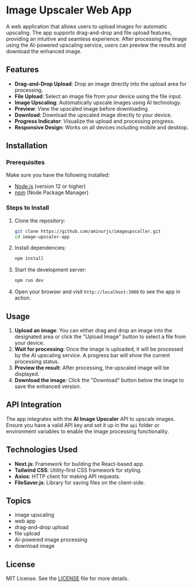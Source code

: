 # Image Upscaler Web App

A web application that allows users to upload images for automatic upscaling. The app supports drag-and-drop and file upload features, providing an intuitive and seamless experience. After processing the image using the AI-powered upscaling service, users can preview the results and download the enhanced image.

## Features

- **Drag-and-Drop Upload**: Drop an image directly into the upload area for processing.
- **File Upload**: Select an image file from your device using the file input.
- **Image Upscaling**: Automatically upscale images using AI technology.
- **Preview**: View the upscaled image before downloading.
- **Download**: Download the upscaled image directly to your device.
- **Progress Indicator**: Visualize the upload and processing progress.
- **Responsive Design**: Works on all devices including mobile and desktop.

## Installation

### Prerequisites

Make sure you have the following installed:

- [Node.js](https://nodejs.org/) (version 12 or higher)
- [npm](https://www.npmjs.com/) (Node Package Manager)

### Steps to Install

1. Clone the repository:

   ```bash
   git clone https://github.com/aminurjs/imageupscaller.git
   cd image-upscaler-app
   ```

2. Install dependencies:

   ```bash
   npm install
   ```

3. Start the development server:

   ```bash
   npm run dev
   ```

4. Open your browser and visit `http://localhost:3000` to see the app in action.

## Usage

1. **Upload an image**: You can either drag and drop an image into the designated area or click the "Upload Image" button to select a file from your device.
2. **Wait for processing**: Once the image is uploaded, it will be processed by the AI upscaling service. A progress bar will show the current processing status.
3. **Preview the result**: After processing, the upscaled image will be displayed.
4. **Download the image**: Click the "Download" button below the image to save the enhanced version.

## API Integration

The app integrates with the **AI Image Upscaler** API to upscale images. Ensure you have a valid API key and set it up in the `api` folder or environment variables to enable the image processing functionality.

## Technologies Used

- **Next.js**: Framework for building the React-based app.
- **Tailwind CSS**: Utility-first CSS framework for styling.
- **Axios**: HTTP client for making API requests.
- **FileSaver.js**: Library for saving files on the client-side.

## Topics

- image upscaling
- web app
- drag-and-drop upload
- file upload
- AI-powered image processing
- download image

## License

MIT License. See the [LICENSE](LICENSE) file for more details.
